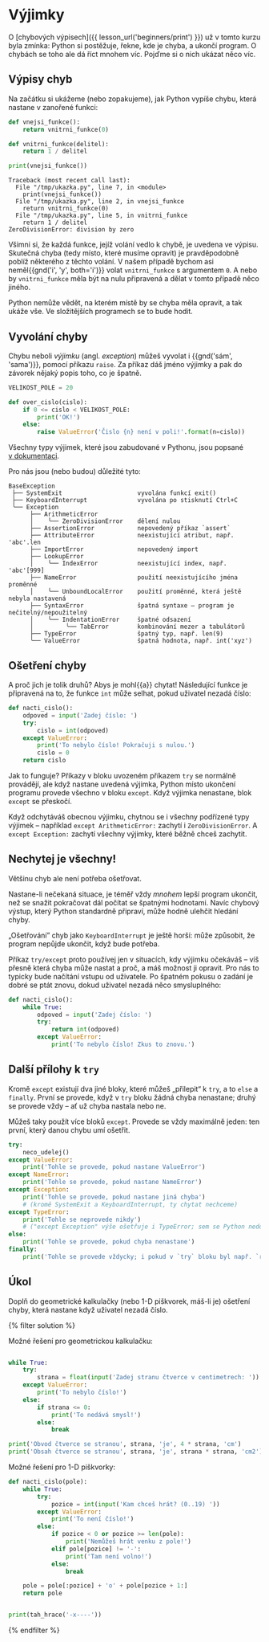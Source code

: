 # Výjimky

O [chybových výpisech]({{ lesson_url('beginners/print') }}) už v tomto
kurzu byla zmínka: Python si postěžuje, řekne, kde je chyba, a ukončí program.
O chybách se toho ale dá říct mnohem víc.
Pojďme si o nich ukázat něco víc.


## Výpisy chyb

Na začátku si ukážeme (nebo zopakujeme), jak Python vypíše chybu, která
nastane v zanořené funkci:

```python
def vnejsi_funkce():
    return vnitrni_funkce(0)

def vnitrni_funkce(delitel):
    return 1 / delitel

print(vnejsi_funkce())
```

<!-- XXX: Highlight the line numbers -->

```pycon
Traceback (most recent call last):          
  File "/tmp/ukazka.py", line 7, in <module>
    print(vnejsi_funkce())
  File "/tmp/ukazka.py", line 2, in vnejsi_funkce
    return vnitrni_funkce(0)
  File "/tmp/ukazka.py", line 5, in vnitrni_funkce
    return 1 / delitel
ZeroDivisionError: division by zero
```

Všimni si, že každá funkce, jejíž volání vedlo k chybě, je uvedena ve výpisu.
Skutečná chyba (tedy místo, které musíme opravit)
je pravděpodobně poblíž některého z těchto volání.
V našem případě bychom asi neměl{{gnd('i', 'y', both='i')}} volat
`vnitrni_funkce` s argumentem `0`.
A nebo by `vnitrni_funkce` měla být na nulu
připravená a dělat v tomto případě něco jiného.

Python nemůže vědět, na kterém místě by se chyba měla opravit, a tak ukáže vše.
Ve složitějších programech se to bude hodit.


## Vyvolání chyby

Chybu neboli *výjimku* (angl. *exception*) můžeš vyvolat i {{gnd('sám', 'sama')}},
pomocí příkazu `raise`.
Za příkaz dáš jméno výjimky a pak do závorek nějaký popis toho, co je špatně.

```python
VELIKOST_POLE = 20

def over_cislo(cislo):
    if 0 <= cislo < VELIKOST_POLE:
        print('OK!')
    else:
        raise ValueError('Čislo {n} není v poli!'.format(n=cislo))
```

Všechny typy výjimek, které jsou zabudované
v Pythonu, jsou popsané [v dokumentaci](https://docs.python.org/3.2/library/exceptions.html#exception-hierarchy).

Pro nás jsou (nebo budou) důležité tyto:

```plain
BaseException
 ├── SystemExit                     vyvolána funkcí exit()
 ├── KeyboardInterrupt              vyvolána po stisknutí Ctrl+C
 ╰── Exception
      ├── ArithmeticError
      │    ╰── ZeroDivisionError    dělení nulou
      ├── AssertionError            nepovedený příkaz `assert`
      ├── AttributeError            neexistující atribut, např. 'abc'.len
      ├── ImportError               nepovedený import
      ├── LookupError
      │    ╰── IndexError           neexistující index, např. 'abc'[999]
      ├── NameError                 použití neexistujícího jména proměnné
      │    ╰── UnboundLocalError    použití proměnné, která ještě nebyla nastavená
      ├── SyntaxError               špatná syntaxe – program je nečitelný/nepoužitelný
      │    ╰── IndentationError     špatné odsazení
      │         ╰── TabError        kombinování mezer a tabulátorů
      ├── TypeError                 špatný typ, např. len(9)
      ╰── ValueError                špatná hodnota, např. int('xyz')
```


## Ošetření chyby

A proč jich je tolik druhů?
Abys je mohl{{a}} chytat!
Následující funkce je připravená na to, že
funkce `int` může selhat, pokud uživatel nezadá číslo:

```python
def nacti_cislo():
    odpoved = input('Zadej číslo: ')
    try:
        cislo = int(odpoved)
    except ValueError:
        print('To nebylo číslo! Pokračuji s nulou.')
        cislo = 0
    return cislo
```

Jak to funguje?
Příkazy v bloku uvozeném příkazem `try` se normálně provádějí, ale když
nastane uvedená výjimka, Python místo ukončení programu provede
všechno v bloku `except`.
Když výjimka nenastane, blok `except` se přeskočí.

Když odchytáváš obecnou výjimku,
chytnou se i všechny podřízené typy výjimek –
například `except ArithmeticError:` zachytí i `ZeroDivisionError`.
A `except Exception:` zachytí všechny
výjimky, které běžně chceš zachytit.


## Nechytej je všechny!

Většinu chyb ale není potřeba ošetřovat.

Nastane-li nečekaná situace, je téměř vždy
*mnohem* lepší program ukončit, než se snažit
pokračovat dál počítat se špatnými hodnotami.
Navíc chybový výstup, který Python standardně
připraví, může hodně ulehčit hledání chyby.

„Ošetřování” chyb jako `KeyboardInterrupt`
je ještě horší: může způsobit, že program nepůjde
ukončit, když bude potřeba.

Příkaz `try/except` proto používej
jen v situacích, kdy výjimku očekáváš – víš přesně která chyba může
nastat a proč, a máš možnost ji opravit.
Pro nás to typicky bude načítání vstupu od uživatele.
Po špatném pokusu o zadání je dobré se ptát znovu, dokud uživatel nezadá
něco smysluplného:

```python
def nacti_cislo():
    while True:
        odpoved = input('Zadej číslo: ')
        try:
            return int(odpoved)
        except ValueError:
            print('To nebylo číslo! Zkus to znovu.')
```


## Další přílohy k `try`

Kromě `except` existují dva jiné bloky,
které můžeš „přilepit“ k `try`, a to `else` a `finally`.
První se provede, když v `try` bloku
žádná chyba nenastane; druhý se provede vždy – ať
už chyba nastala nebo ne.

Můžeš taky použít více bloků `except`. Provede se vždy maximálně jeden:
ten první, který danou chybu umí ošetřit.

```python
try:
    neco_udelej()
except ValueError:
    print('Tohle se provede, pokud nastane ValueError')
except NameError:
    print('Tohle se provede, pokud nastane NameError')
except Exception:
    print('Tohle se provede, pokud nastane jiná chyba')
    # (kromě SystemExit a KeyboardInterrupt, ty chytat nechceme)
except TypeError:
    print('Tohle se neprovede nikdy')
    # ("except Exception" výše ošetřuje i TypeError; sem se Python nedostane)
else:
    print('Tohle se provede, pokud chyba nenastane')
finally:
    print('Tohle se provede vždycky; i pokud v `try` bloku byl např. `return`')
```


## Úkol

Doplň do geometrické kalkulačky (nebo 1-D piškvorek, máš-li je) ošetření chyby,
která nastane když uživatel nezadá číslo.

{% filter solution %}

Možné řešení pro geometrickou kalkulačku:

```python

while True:
    try:
        strana = float(input('Zadej stranu čtverce v centimetrech: '))
    except ValueError:
        print('To nebylo číslo!')
    else:
        if strana <= 0:
            print('To nedává smysl!')
        else:
            break

print('Obvod čtverce se stranou', strana, 'je', 4 * strana, 'cm')
print('Obsah čtverce se stranou', strana, 'je', strana * strana, 'cm2')

```

Možné řešení pro 1-D piškvorky:

```python
def nacti_cislo(pole):
    while True:
        try:
            pozice = int(input('Kam chceš hrát? (0..19) '))
        except ValueError:
            print('To není číslo!')
        else:
            if pozice < 0 or pozice >= len(pole):
                print('Nemůžeš hrát venku z pole!')
            elif pole[pozice] != '-':
                print('Tam není volno!')
            else:
                break

    pole = pole[:pozice] + 'o' + pole[pozice + 1:]
    return pole


print(tah_hrace('-x----'))
```
{% endfilter %}
